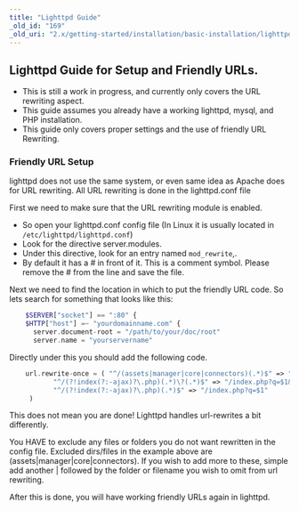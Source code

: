 ```yaml
---
title: "Lighttpd Guide"
_old_id: "169"
_old_uri: "2.x/getting-started/installation/basic-installation/lighttpd-guide"
---
```


## Lighttpd Guide for Setup and Friendly URLs.

- This is still a work in progress, and currently only covers the URL rewriting aspect.
- This guide assumes you already have a working lighttpd, mysql, and PHP installation.
- This guide only covers proper settings and the use of friendly URL Rewriting.

### Friendly URL Setup

lighttpd does not use the same system, or even same idea as Apache does for URL rewriting. All URL rewriting is done in the lighttpd.conf file

First we need to make sure that the URL rewriting module is enabled.

- So open your lighttpd.conf config file (In Linux it is usually located in `/etc/lighttpd/lighttpd.conf`)
- Look for the directive server.modules.
- Under this directive, look for an entry named `mod_rewrite`,.
- By default it has a # in front of it. This is a comment symbol. Please remove the # from the line and save the file.

Next we need to find the location in which to put the friendly URL code. So lets search for something that looks like this:

``` php
    $SERVER["socket"] == ":80" {
    $HTTP["host"] =~ "yourdomainname.com" {
      server.document-root = "/path/to/your/doc/root"
      server.name = "yourservername"
```

Directly under this you should add the following code.

``` php
    url.rewrite-once = ( "^/(assets|manager|core|connectors)(.*)$" => "/$1/$2",
           "^/(?!index(?:-ajax)?\.php)(.*)\?(.*)$" => "/index.php?q=$1&$2",
           "^/(?!index(?:-ajax)?\.php)(.*)$" => "/index.php?q=$1"
     )
```

This does not mean you are done! Lighttpd handles url-rewrites a bit differently.

You HAVE to exclude any files or folders you do not want rewritten in the config file. Excluded dirs/files in the example above are (assets|manager|core|connectors). If you wish to add more to these, simple add another | followed by the folder or filename you wish to omit from url rewriting.

After this is done, you will have working friendly URLs again in lighttpd.
